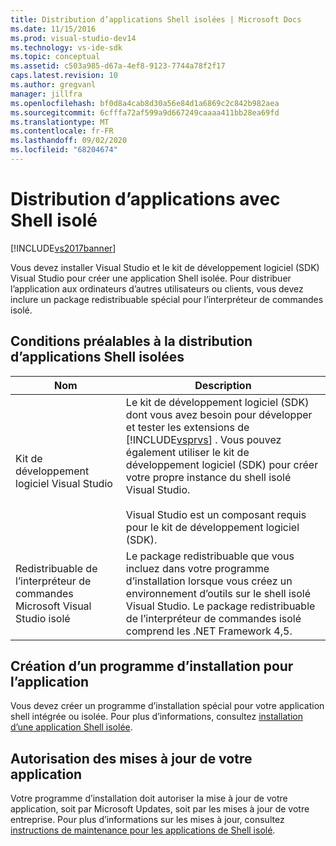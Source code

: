 ```yaml
---
title: Distribution d’applications Shell isolées | Microsoft Docs
ms.date: 11/15/2016
ms.prod: visual-studio-dev14
ms.technology: vs-ide-sdk
ms.topic: conceptual
ms.assetid: c503a985-d67a-4ef8-9123-7744a78f2f17
caps.latest.revision: 10
ms.author: gregvanl
manager: jillfra
ms.openlocfilehash: bf0d8a4cab8d30a56e84d1a6869c2c842b982aea
ms.sourcegitcommit: 6cfffa72af599a9d667249caaaa411bb28ea69fd
ms.translationtype: MT
ms.contentlocale: fr-FR
ms.lasthandoff: 09/02/2020
ms.locfileid: "68204674"
---
```

# <a name="distributing-isolated-shell-applications"></a>Distribution d’applications avec Shell isolé
[!INCLUDE[vs2017banner](../includes/vs2017banner.md)]

Vous devez installer Visual Studio et le kit de développement logiciel (SDK) Visual Studio pour créer une application Shell isolée. Pour distribuer l’application aux ordinateurs d’autres utilisateurs ou clients, vous devez inclure un package redistribuable spécial pour l’interpréteur de commandes isolé.  
  
## <a name="prerequisites-for-distributing-isolated-shell-applications"></a>Conditions préalables à la distribution d’applications Shell isolées  
  
|Nom|Description|  
|----------|-----------------|  
|Kit de développement logiciel Visual Studio|Le kit de développement logiciel (SDK) dont vous avez besoin pour développer et tester les extensions de [!INCLUDE[vsprvs](../includes/vsprvs-md.md)] . Vous pouvez également utiliser le kit de développement logiciel (SDK) pour créer votre propre instance du shell isolé Visual Studio.<br /><br /> Visual Studio est un composant requis pour le kit de développement logiciel (SDK).|  
|Redistribuable de l’interpréteur de commandes Microsoft Visual Studio isolé|Le package redistribuable que vous incluez dans votre programme d’installation lorsque vous créez un environnement d’outils sur le shell isolé Visual Studio. Le package redistribuable de l’interpréteur de commandes isolé comprend les .NET Framework 4,5.|  
  
## <a name="creating-an-installation-program-for-the-application"></a>Création d’un programme d’installation pour l’application  
 Vous devez créer un programme d’installation spécial pour votre application shell intégrée ou isolée. Pour plus d’informations, consultez [installation d’une application Shell isolée](../extensibility/installing-an-isolated-shell-application.md).  
  
## <a name="allowing-for-updates-to-your-application"></a>Autorisation des mises à jour de votre application  
 Votre programme d’installation doit autoriser la mise à jour de votre application, soit par Microsoft Updates, soit par les mises à jour de votre entreprise. Pour plus d’informations sur les mises à jour, consultez [instructions de maintenance pour les applications de Shell isolé](../extensibility/servicing-guidelines-for-isolated-shell-applications.md).
